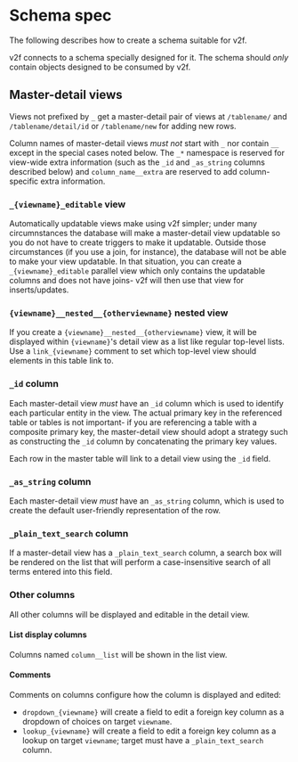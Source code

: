 # Schema spec

The following describes how to create a schema suitable for v2f.

v2f connects to a schema specially designed for it. The schema should *only* contain objects designed to be consumed by v2f.

## Master-detail views

Views not prefixed by `_` get a master-detail pair of views at `/tablename/` and `/tablename/detail/id` or `/tablename/new` for adding new rows.

Column names of master-detail views *must not* start with `_` nor contain `__` except in the special cases noted below. The `_*` namespace is reserved for view-wide extra information (such as the `_id` and `_as_string` columns described below) and `column_name__extra` are reserved to add column-specific extra information.

### `_{viewname}_editable` view

Automatically updatable views make using v2f simpler; under many circumnstances the database will make a master-detail view updatable so you do not have to create triggers to make it updatable. Outside those circumstances (if you use a join, for instance), the database will not be able to make your view updatable. In that situation, you can create a `_{viewname}_editable` parallel view which only contains the updatable columns and does not have joins- v2f will then use that view for inserts/updates.

### `{viewname}__nested__{otherviewname}` nested view

If you create a `{viewname}__nested__{otherviewname}` view, it will be displayed within `{viewname}`'s detail view as a list like regular top-level lists. Use a `link_{viewname}` comment to set which top-level view should elements in this table link to.

### `_id` column

Each master-detail view *must* have an `_id` column which is used to identify each particular entity in the view. The actual primary key in the referenced table or tables is not important- if you are referencing a table with a composite primary key, the master-detail view should adopt a strategy such as constructing the `_id` column by concatenating the primary key values.

Each row in the master table will link to a detail view using the `_id` field.

### `_as_string` column

Each master-detail view *must* have an `_as_string` column, which is used to create the default user-friendly representation of the row.

### `_plain_text_search` column

If a master-detail view has a `_plain_text_search` column, a search box will be rendered on the list that will perform a case-insensitive search of all terms entered into this field.

### Other columns

All other columns will be displayed and editable in the detail view.

#### List display columns

Columns named `column__list` will be shown in the list view.

#### Comments

Comments on columns configure how the column is displayed and edited:

* `dropdown_{viewname}` will create a field to edit a foreign key column as a dropdown of choices on target `viewname`.
* `lookup_{viewname}` will create a field to edit a foreign key column as a lookup on target `viewname`; target must have a `_plain_text_search` column.

